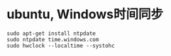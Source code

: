 # ubuntu, Windows时间同步
```shell
sudo apt-get install ntpdate
sudo ntpdate time.windows.com
sudo hwclock --localtime --systohc
```